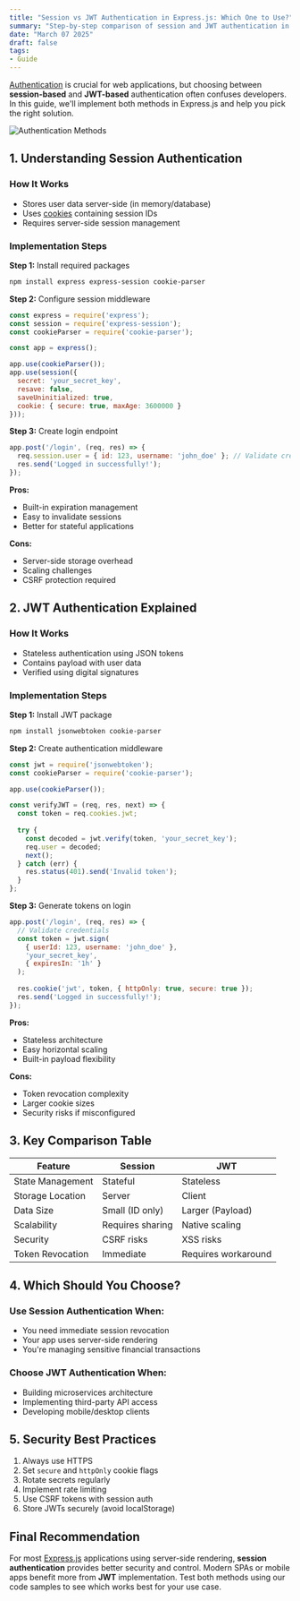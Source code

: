 ```yaml
---
title: "Session vs JWT Authentication in Express.js: Which One to Use?"
summary: "Step-by-step comparison of session and JWT authentication in Express.js. Learn which method suits your app with practical implementation examples."
date: "March 07 2025"
draft: false
tags:
- Guide
---
```


[Authentication](https://github.com/expressjs/express/tree/master/examples/auth) is crucial for web applications, but choosing between **session-based** and **JWT-based** authentication often confuses developers. In this guide, we'll implement both methods in Express.js and help you pick the right solution.

![Authentication Methods](https://images.unsplash.com/photo-1556075798-4825dfaaf498?auto=format&fit=crop&w=1200)

## 1. Understanding Session Authentication

### How It Works
- Stores user data server-side (in memory/database)
- Uses [cookies](https://expressjs.com/en/resources/middleware/cookie-session.html) containing session IDs
- Requires server-side session management

### Implementation Steps

**Step 1:** Install required packages
```bash
npm install express express-session cookie-parser
```

**Step 2:** Configure session middleware
```javascript
const express = require('express');
const session = require('express-session');
const cookieParser = require('cookie-parser');

const app = express();

app.use(cookieParser());
app.use(session({
  secret: 'your_secret_key',
  resave: false,
  saveUninitialized: true,
  cookie: { secure: true, maxAge: 3600000 }
}));
```

**Step 3:** Create login endpoint
```javascript
app.post('/login', (req, res) => {  
  req.session.user = { id: 123, username: 'john_doe' }; // Validate credentials
  res.send('Logged in successfully!');
});
```

**Pros:**
- Built-in expiration management
- Easy to invalidate sessions
- Better for stateful applications

**Cons:**
- Server-side storage overhead
- Scaling challenges
- CSRF protection required

## 2. JWT Authentication Explained

### How It Works
- Stateless authentication using JSON tokens
- Contains payload with user data
- Verified using digital signatures

### Implementation Steps

**Step 1:** Install JWT package
```bash
npm install jsonwebtoken cookie-parser
```

**Step 2:** Create authentication middleware
```javascript
const jwt = require('jsonwebtoken');
const cookieParser = require('cookie-parser');

app.use(cookieParser());

const verifyJWT = (req, res, next) => {
  const token = req.cookies.jwt;
  
  try {
    const decoded = jwt.verify(token, 'your_secret_key');
    req.user = decoded;
    next();
  } catch (err) {
    res.status(401).send('Invalid token');
  }
};
```

**Step 3:** Generate tokens on login
```javascript
app.post('/login', (req, res) => {
  // Validate credentials
  const token = jwt.sign(
    { userId: 123, username: 'john_doe' },
    'your_secret_key',
    { expiresIn: '1h' }
  );
  
  res.cookie('jwt', token, { httpOnly: true, secure: true });
  res.send('Logged in successfully!');
});
```

**Pros:**
- Stateless architecture
- Easy horizontal scaling
- Built-in payload flexibility

**Cons:**
- Token revocation complexity
- Larger cookie sizes
- Security risks if misconfigured

## 3. Key Comparison Table

| Feature               | Session          | JWT               |
|-----------------------|------------------|-------------------|
| State Management      | Stateful         | Stateless         |
| Storage Location      | Server           | Client            |
| Data Size             | Small (ID only)  | Larger (Payload)  |
| Scalability           | Requires sharing | Native scaling    |
| Security              | CSRF risks       | XSS risks         |
| Token Revocation      | Immediate        | Requires workaround |

## 4. Which Should You Choose?

### Use Session Authentication When:
- You need immediate session revocation
- Your app uses server-side rendering
- You're managing sensitive financial transactions

### Choose JWT Authentication When:
- Building microservices architecture
- Implementing third-party API access
- Developing mobile/desktop clients

## 5. Security Best Practices

1. Always use HTTPS
2. Set `secure` and `httpOnly` cookie flags
3. Rotate secrets regularly
4. Implement rate limiting
5. Use CSRF tokens with session auth
6. Store JWTs securely (avoid localStorage)

## Final Recommendation

For most [Express.js](https://expressjs.com/) applications using server-side rendering, **session authentication** provides better security and control. Modern SPAs or mobile apps benefit more from **JWT** implementation. Test both methods using our code samples to see which works best for your use case.